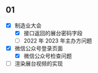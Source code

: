 ## 01

- [x] 制造业大会
	- [x] 接口返回的展台密码字段
	- [ ] 2022 年 2023 年主办方问题
- [x] 微信公众号登录页面
	- [x] 微信公众号检查问题
- [ ] 渲染展台视频的实现